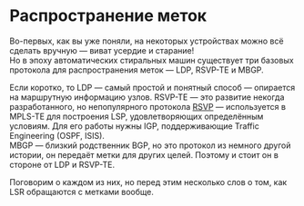 # Распространение меток

Во-первых, как вы уже поняли, на некоторых устройствах можно всё сделать вручную — виват усердие и старание!  
Но в эпоху автоматических стиральных машин существует три базовых протокола для распространения меток — LDP, RSVP-TE и MBGP.

Если коротко, то LDP — самый простой и понятный способ — опирается на маршрутную информацию узлов. RSVP-TE — это развитие некогда разработанного, но непопулярного протокола [RSVP](http://lookmeup.linkmeup.ru/#term488) — используется в MPLS-TE для построения LSP, удовлетворяющих определённым условиям. Для его работы нужны IGP, поддерживающие Traffic Engineering \(OSPF, ISIS\).  
MBGP — близкий родственник BGP, но это протокол из немного другой истории, он передаёт метки для других целей. Поэтому и стоит он в стороне от LDP и RSVP-TE.

Поговорим о каждом из них, но перед этим несколько слов о том, как LSR обращаются с метками вообще.


